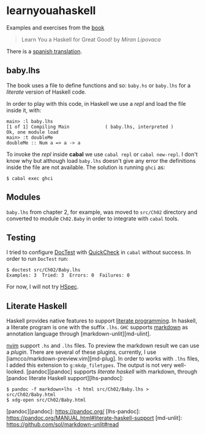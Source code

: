 # learnyouahaskell

Examples and exercises from the [book][book]

> Learn You a Haskell for Great Good!
> by _Miran Lipovaca_

There is a [spanish translation][sp].

[book]: http://learnyouahaskell.com/
[sp]: http://aprendehaskell.es/

## baby.lhs

The book uses a file to define functions and so: `baby.hs` or `baby.lhs` for
a _literate_ version of Haskell code.

In order to play with this code, in Haskell we use a _repl_ and load the 
file inside it, with:

```
main> :l baby.lhs
[1 of 1] Compiling Main             ( baby.lhs, interpreted )
Ok, one module load
main> :t doubleMe
doubleMe :: Num a => a -> a
```

To invoke the _repl_ inside **cabal** we use `cabal repl` or `cabal new-repl`. I don't
know why but although load `baby.lhs` doesn't give any error the definitions 
inside the file are not available. The solution is running `ghci` as:

```
$ cabal exec ghci 
```

## Modules

`baby.lhs` from chapter 2, for example, was moved to `src/Ch02` directory
and converted to module `Ch02.Baby` in order to integrate with `cabal` tools.

## Testing

I tried to configure [DocTest][doctest] with [QuickCheck][quickcheck] in
`cabal` without success. In order to run `DocTest` run:

```
$ doctest src/Ch02/Baby.lhs 
Examples: 3  Tried: 3  Errors: 0  Failures: 0
```

For now, I will not try [HSpec][HSpec].

[doctest]: https://github.com/sol/doctest#readme
[quickcheck]: http://www.cse.chalmers.se/~rjmh/QuickCheck/manual.html
[HSpec]: https://hspec.github.io/

## Literate Haskell

Haskell provides native features to support [literate programming][lhs]. In haskell,
a literate program is one with the suffix `.lhs`. `GHC` supports [markdown][md] as
annotation language through [markdown-unlit][md-ulint].

[nvim][vim] support `.hs` and `.lhs` files. To preview the markdown result we can
use a *plugin*. There are several of these plugins, currently, I use [iamcco/markdown-preview.vim][md-plug]. In order to works with `.lhs` files, I added this extension to
`g:mkdp_filetypes`. The output is not very well-looked. [pandoc][pandoc] supports
*literate haskell* with markdown, through [pandoc literate Haskell support][lhs-pandoc]:

```
$ pandoc -f markdown+lhs -t html src/Ch02/Baby.lhs > src/Ch02/Baby.html
$ xdg-open src/Ch02/Baby.html
```

[lhs]: https://wiki.haskell.org/Literate_programming
[md]: https://daringfireball.net/projects/markdown/syntax
[vim]: https://neovim.io
[pandoc][pandoc]: https://pandoc.org/
[lhs-pandoc]: https://pandoc.org/MANUAL.html#literate-haskell-support
[md-unlit]: https://github.com/sol/markdown-unlit#read

